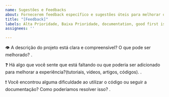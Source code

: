 ```yaml
---
name: Sugestões e Feedbacks
about: Fornecerem feedback específico e sugestões úteis para melhorar o projeto.
title: "[Feedback]"
labels: Alta Prioridade, Baixa Prioridade, documentation, good first issue
assignees: ''

---
```


👁 A descrição do projeto está clara e compreensível? O que pode ser melhorado?
.

❓ Há algo que você sente que está faltando ou que poderia ser adicionado para melhorar a experiência?(tutoriais, vídeos, artigos, códigos).
.

❗ Você encontrou alguma dificuldade ao utilizar o código ou seguir a documentação? Como poderíamos resolver isso?
.
